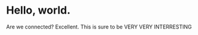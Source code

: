 <h1>Hello, world.</h1>
<p>Are we connected?
<bk>Excellent.
<bk>This is sure to be
<bk>VERY
<bk>VERY
<bk>INTERRESTING
